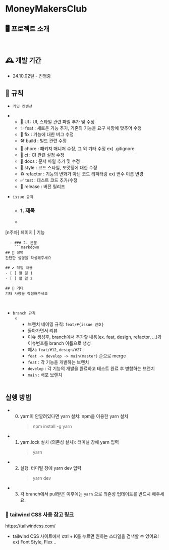 # MoneyMakersClub

## 🖥️ 프로젝트 소개

<br>

## 🕰️ 개발 기간

- 24.10.02일 - 진행중

## 📝 규칙

- `커밋 컨벤션`
- - 💄 UI : UI, 스타일 관련 파일 추가 및 수정
  - ✨ feat : 새로운 기능 추가, 기존의 기능을 요구 사항에 맞추어 수정
  - 🐛 fix : 기능에 대한 버그 수정
  - 🛠️ build : 빌드 관련 수정
  - 🔧 chore : 패키지 매니저 수정, 그 외 기타 수정 ex) .gitignore
  - 👷 ci : CI 관련 설정 수정
  - 📝 docs : 문서 파일 추가 및 수정
  - 🎨 style : 코드 스타일, 포맷팅에 대한 수정
  - ♻️ refactor : 기능의 변화가 아닌 코드 리팩터링 ex) 변수 이름 변경
  - ✅ test : 테스트 코드 추가/수정
  - 🔖 release : 버전 릴리즈
    <br>
- `issue 규칙`

  - ### 1. 제목
  - ```markdown
[n주차] 페이지 | 기능 
```
  - ### 2. 본문
    ```markdown
## 📜 설명
간단한 설명을 작성해주세요

## ✔️ 작업 내용
- [ ] 할 일 1
- [ ] 할 일 2

## 🌟 기타
기타 사항을 작성해주세요
```
  <br>

- `branch 규칙`
  - - 브랜치 네이밍 규칙: `feat/#{issue 번호}`
    - 돌아가면서 리뷰
    - 이슈 생성후, branch에서 추가할 내용(ex. feat, design, refactor, ...)과 이슈번호를 branch 이름으로 생성
    - 예시: `feat/#12`, `design/#27`
    - `feat -> develop -> main(master)` 순으로 merge
    - `feat` : 각 기능을 개발하는 브랜치
    - `develop` : 각 기능의 개발을 완료하고 테스트 완료 후 병합하는 브랜치
    - `main` : 배포 브랜치
    <br>

## 실행 방법

- 0. yarn이 안깔려있다면 yarn 설치: npm을 이용한 yarn 설치
     > npm install -g yarn
- 1. yarn.lock 설치 (의존성 설치): 터미널 창에 yarn 입력
     > yarn
- 2. 실행: 터미털 창에 yarn dev 입력
     > yarn dev
- 3. 각 branch에서 pull받은 이후에는 `yarn` 으로 의존성 업데이트를 반드시 해주세요.

### 🔨 tailwind CSS 사용 참고 링크
https://tailwindcss.com/

- tailwind CSS 사이트에서 ctrl + K를 누르면 원하는 스타일을 검색할 수 있어요!
  ex) Font Style, Flex ..
